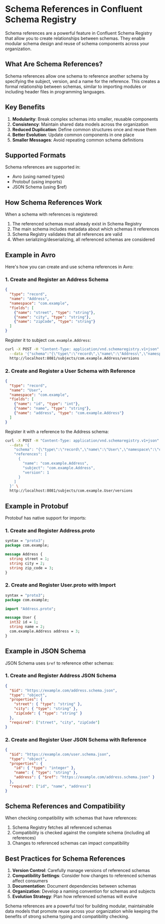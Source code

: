 # Schema References in Confluent Schema Registry

Schema references are a powerful feature in Confluent Schema Registry that allow you to create relationships between schemas. They enable modular schema design and reuse of schema components across your organization.

## What Are Schema References?

Schema references allow one schema to reference another schema by specifying the subject, version, and a name for the reference. This creates a formal relationship between schemas, similar to importing modules or including header files in programming languages.

## Key Benefits

1. **Modularity**: Break complex schemas into smaller, reusable components
2. **Consistency**: Maintain shared data models across the organization
3. **Reduced Duplication**: Define common structures once and reuse them
4. **Better Evolution**: Update common components in one place
5. **Smaller Messages**: Avoid repeating common schema definitions

## Supported Formats

Schema references are supported in:
- Avro (using named types)
- Protobuf (using imports)
- JSON Schema (using $ref)

## How Schema References Work

When a schema with references is registered:

1. The referenced schemas must already exist in Schema Registry
2. The main schema includes metadata about which schemas it references
3. Schema Registry validates that all references are valid
4. When serializing/deserializing, all referenced schemas are considered

## Example in Avro

Here's how you can create and use schema references in Avro:

### 1. Create and Register an Address Schema

```json
{
  "type": "record",
  "name": "Address",
  "namespace": "com.example",
  "fields": [
    {"name": "street", "type": "string"},
    {"name": "city", "type": "string"},
    {"name": "zipCode", "type": "string"}
  ]
}
```

Register it to subject `com.example.Address`:
```bash
curl -X POST -H "Content-Type: application/vnd.schemaregistry.v1+json" \
  --data '{"schema":"{\"type\":\"record\",\"name\":\"Address\",\"namespace\":\"com.example\",\"fields\":[{\"name\":\"street\",\"type\":\"string\"},{\"name\":\"city\",\"type\":\"string\"},{\"name\":\"zipCode\",\"type\":\"string\"}]}"}' \
  http://localhost:8081/subjects/com.example.Address/versions
```

### 2. Create and Register a User Schema with Reference

```json
{
  "type": "record",
  "name": "User",
  "namespace": "com.example",
  "fields": [
    {"name": "id", "type": "int"},
    {"name": "name", "type": "string"},
    {"name": "address", "type": "com.example.Address"}
  ]
}
```

Register it with a reference to the Address schema:
```bash
curl -X POST -H "Content-Type: application/vnd.schemaregistry.v1+json" \
  --data '{
    "schema": "{\"type\":\"record\",\"name\":\"User\",\"namespace\":\"com.example\",\"fields\":[{\"name\":\"id\",\"type\":\"int\"},{\"name\":\"name\",\"type\":\"string\"},{\"name\":\"address\",\"type\":\"com.example.Address\"}]}",
    "references": [
      {
        "name": "com.example.Address",
        "subject": "com.example.Address",
        "version": 1
      }
    ]
  }' \
  http://localhost:8081/subjects/com.example.User/versions
```

## Example in Protobuf

Protobuf has native support for imports:

### 1. Create and Register Address.proto

```protobuf
syntax = "proto3";
package com.example;

message Address {
  string street = 1;
  string city = 2;
  string zip_code = 3;
}
```

### 2. Create and Register User.proto with Import

```protobuf
syntax = "proto3";
package com.example;

import "Address.proto";

message User {
  int32 id = 1;
  string name = 2;
  com.example.Address address = 3;
}
```

## Example in JSON Schema

JSON Schema uses `$ref` to reference other schemas:

### 1. Create and Register Address JSON Schema

```json
{
  "$id": "https://example.com/address.schema.json",
  "type": "object",
  "properties": {
    "street": { "type": "string" },
    "city": { "type": "string" },
    "zipCode": { "type": "string" }
  },
  "required": ["street", "city", "zipCode"]
}
```

### 2. Create and Register User JSON Schema with Reference

```json
{
  "$id": "https://example.com/user.schema.json",
  "type": "object",
  "properties": {
    "id": { "type": "integer" },
    "name": { "type": "string" },
    "address": { "$ref": "https://example.com/address.schema.json" }
  },
  "required": ["id", "name", "address"]
}
```

## Schema References and Compatibility

When checking compatibility with schemas that have references:

1. Schema Registry fetches all referenced schemas
2. Compatibility is checked against the complete schema (including all references)
3. Changes to referenced schemas can impact compatibility

## Best Practices for Schema References

1. **Version Control**: Carefully manage versions of referenced schemas
2. **Compatibility Settings**: Consider how changes to referenced schemas affect consumers
3. **Documentation**: Document dependencies between schemas
4. **Organization**: Develop a naming convention for schemas and subjects
5. **Evolution Strategy**: Plan how referenced schemas will evolve

Schema references are a powerful tool for building modular, maintainable data models that promote reuse across your organization while keeping the benefits of strong schema typing and compatibility checking.